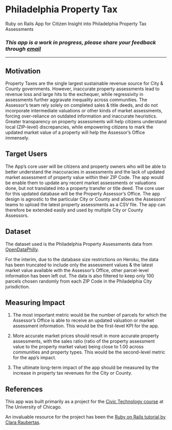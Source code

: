 # Philadelphia Property Tax

Ruby on Rails App for Citizen Insight into Philadelphia Property Tax Assessments

### *This app is a work in progress, please share your feedback through [email](mailto:darshan.sumant@gmail.com)*

---

## Motivation

Property Taxes are the single largest sustainable revenue source for City & County governments. However, inaccurate property assessments lead to revenue loss and large hits to the exchequer, while regressivity in assessments further aggravate inequality across communities. The Assessor’s team rely solely on completed sales & title deeds, and do not incorporate intermediate valuations or other kinds of market assessments, forcing over-reliance on outdated information and inaccurate heuristics. Greater transparency on property assessments will help citizens understand local (ZIP-level) discrepancies, while empowering citizens to mark the updated market value of a property will help the Assessor’s Office immensely.

## Target Users

The App’s core user will be citizens and property owners who will be able to better understand the inaccuracies in assessments and the lack of updated market assessment of property value within their ZIP Code. The app would be enable them to update any recent market assessments or valuations done, but not translated into a property transfer or title deed. The core user for this updated database will be the Property Assessor’s Office. The app design is agnostic to the particular City or County and allows the Assessors’ teams to upload the latest property assessments as a CSV file. The app can therefore be extended easily and used by multiple City or County Assessors.

## Dataset

The dataset used is the Philadelphia Property Assessments data from [OpenDataPhilly](https://www.opendataphilly.org/dataset/opa-property-assessments).

For the interim, due to the database size restrictions on Heroku, the data has been truncated to include only the assessment values & the latest market value available with the Assessor’s Office, other parcel-level information has been left out. The data is also filtered to keep only 100 parcels chosen randomly from each ZIP Code in the Philadelphia City jurisdiction.

## Measuring Impact

1. The most important metric would be the number of parcels for which the Assessor’s Office is able to receive an updated valuation or market assessment information. This would be the first-level KPI for the app.

2. More accurate market prices should result in more accurate property assessments, with the sales ratio (ratio of the property assessment value to the property market value) being close to 1.00 across communities and property types. This would be the second-level metric for the app’s impact.

3. The ultimate long-term impact of the app should be measured by the increase in property tax revenues for the City or County.

## References

This app was built primarily as a project for the [Civic Technology course](https://abhinemani.com/civictechcourse/) at The University of Chicago.

An invaluable resource for the project has been the [Ruby on Rails tutorial by Clara Raubertas](https://pacific-garden-68717.herokuapp.com/).
